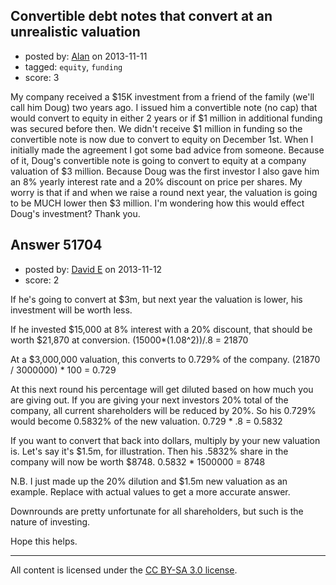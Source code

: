 ## Convertible debt notes that convert at an unrealistic valuation

- posted by: [Alan](https://stackexchange.com/users/-1/29637-alan) on 2013-11-11
- tagged: `equity`, `funding`
- score: 3

<p>My company received a $15K investment from a friend of the family (we'll call him Doug) two years ago. I issued him a convertible note (no cap) that would convert to equity in either 2 years or if $1 million in additional funding was secured before then. We didn't receive $1 million in funding so the convertible note is now due to convert to equity on December 1st. When I initially made the agreement I got some bad advice from someone. Because of it, Doug's convertible note is going to convert to equity at a company valuation of $3 million. Because Doug was the first investor I also gave him an 8% yearly interest rate and a 20% discount on price per shares. My worry is that if and when we raise a round next year, the valuation is going to be MUCH lower then $3 million. I'm wondering how this would effect Doug's investment? Thank you. </p>



## Answer 51704

- posted by: [David E](https://stackexchange.com/users/-1/28292-david-e) on 2013-11-12
- score: 2

<p>If he's going to convert at $3m, but next year the valuation is lower, his investment will be worth less. </p>

<p>If he invested $15,000 at 8% interest with a 20% discount, that should be worth $21,870 at conversion.
(15000*(1.08^2))/.8 = 21870</p>

<p>At a $3,000,000 valuation, this converts to 0.729% of the company. 
(21870 / 3000000) * 100 = 0.729</p>

<p>At this next round his percentage will get diluted based on how much you are giving out. If you are giving your next investors 20% total of the company, all current shareholders will be reduced by 20%. So his 0.729% would become 0.5832% of the new valuation.
0.729 * .8 = 0.5832</p>

<p>If you want to convert that back into dollars, multiply by your new valuation is. Let's say it's $1.5m, for illustration. Then his .5832% share in the company will now be worth $8748.
0.5832 * 1500000 = 8748</p>

<p>N.B. I just made up the 20% dilution and $1.5m new valuation as an example. Replace with actual values to get a more accurate answer.</p>

<p>Downrounds are pretty unfortunate for all shareholders, but such is the nature of investing.</p>

<p>Hope this helps.</p>




---

All content is licensed under the [CC BY-SA 3.0 license](https://creativecommons.org/licenses/by-sa/3.0/).
